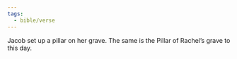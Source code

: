 ```yaml
---
tags:
  - bible/verse
---
```

Jacob set up a pillar on her grave. The same is the Pillar of Rachel’s grave to this day.